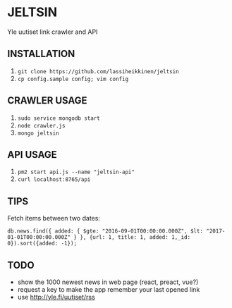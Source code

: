 # JELTSIN

Yle uutiset link crawler and API

## INSTALLATION

1. `git clone https://github.com/lassiheikkinen/jeltsin`
1. `cp config.sample config; vim config`

## CRAWLER USAGE

1. `sudo service mongodb start`
1. `node crawler.js`
1. `mongo jeltsin`

## API USAGE

1. `pm2 start api.js --name "jeltsin-api"`
1. `curl localhost:8765/api`

## TIPS

Fetch items between two dates:

````
db.news.find({ added: { $gte: "2016-09-01T00:00:00.000Z", $lt: "2017-01-01T00:00:00.000Z" } }, {url: 1, title: 1, added: 1,_id: 0}).sort({added: -1});
````

## TODO

* show the 1000 newest news in web page (react, preact, vue?)
* request a key to make the app remember your last opened link
* use http://yle.fi/uutiset/rss

